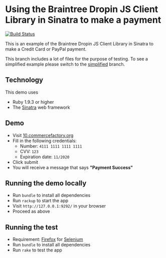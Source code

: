 # Using the Braintree Dropin JS Client Library in Sinatra to make a payment

[![Build Status](https://travis-ci.org/commercefactory/010-braintree-dropin-js-ruby.svg?branch=master)](https://travis-ci.org/commercefactory/010-braintree-dropin-js-ruby)

This is an example of the Braintree Dropin JS Client Library in Sinatra to make a Credit Card or PayPal payment.

This branch includes a lot of files for the purpose of testing. To see a simplified example please switch to the [simplified](https://github.com/commercefactory/010-braintree-dropin-js-ruby/tree/simplified) branch.

## Technology

This demo uses

* Ruby 1.9.3 or higher
* The [Sinatra](http://www.sinatrarb.com/) web framework

## Demo

* Visit [10.commercefactory.org](http://10.commercefactory.org)
* Fill in the following credentials:
  * Number: `4111 1111 1111 1111`
  * CVV: `123`
  * Expiration date: `11/2020`
* Click submit
* You will receive a message that says __"Payment Success"__

## Running the demo locally

* Run `bundle` to install all dependencies
* Run `rackup` to start the app
* Visit `http://127.0.0.1:9292/` in your browser
* Proceed as above

## Running the test

* Requirement: [Firefox](http://getfirefox.com) for [Selenium](http://seleniumhq.org)
* Run `bundle` to install all dependencies
* Run `rake` to test the app

